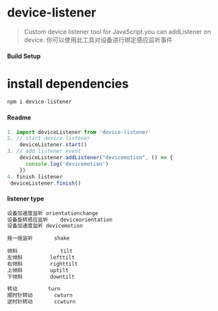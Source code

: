 # device-listener

> Custom device listener tool for JavaScript.you can addListener on device.
> 你可以使用此工具对设备进行绑定感应监听事件

#### Build Setup
# install dependencies
```javascript
npm i device-listener
```

#### Readme

```javascript
1. import deviceListener from 'device-listener'
2. // start device listener
    deviceListener.start()
3. // add listener event
    deviceListener.addListener("devicemotion", () => {
      console.log('devicemotion')
    })
4. finish listener
 deviceListener.finish()

```
#### listener type
```javascript
设备加速度监听	orientationchange
设备旋转感应监听	deviceorientation
设备加速度监听	devicemotion

摇一摇监听		shake
		
倾斜  			tilt
左倾斜			lefttilt
右倾斜			righttilt
上倾斜			uptilt
下倾斜			downtilt

转动 			turn
顺时针转动		cwturn
逆时针转动		ccwturn

```